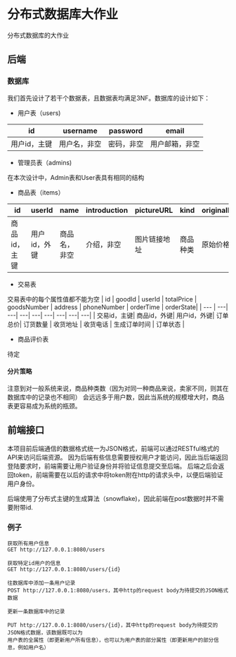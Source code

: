 # 分布式数据库大作业

分布式数据库的大作业

## 后端

### 数据库

我们首先设计了若干个数据表，且数据表均满足3NF。数据库的设计如下：

* 用户表（users)

|id| username| password | email |
|---|----|----| ----|
|用户id，主键| 用户名，非空| 密码，非空| 用户邮箱，非空|

* 管理员表（admins)

在本次设计中，Admin表和User表具有相同的结构

* 商品表（items）

| id | userId | name | introduction | pictureURL | kind | originalPrice | currentPrice | amount | uploadTime
| --- | ---| ---| ---| ---| ---| ---| ---| ---| ---| 
| 商品id，主键| 用户id，外键 | 商品名，非空| 介绍，非空 | 图片链接地址 | 商品种类 | 原始价格 | 当前价格，非空 | 数量，非空 | 商品上传时间，非空 | 

*  交易表

交易表中的每个属性值都不能为空
| id | goodId | userId | totalPrice | goodsNumber | address | phoneNumber | orderTime | orderState| 
| --- | ---| ---| ---| ---| ---| ---| ---| ---|
| 交易id，主键| 商品id，外键| 用户id，外键| 订单总价| 订货数量 | 收货地址 | 收货电话 | 生成订单时间 | 订单状态 |

* 商品评价表

待定


#### 分片策略

注意到对一般系统来说，商品种类数（因为对同一种商品来说，卖家不同，则其在数据库中的记录也不相同）
会远远多于用户数，因此当系统的规模增大时，商品表更容易成为系统的瓶颈。

## 前端接口

本项目前后端通信的数据格式统一为JSON格式，前端可以通过RESTful格式的API来访问后端资源。
因为后端有些信息需要授权用户才能访问，因此当后端返回登陆要求时，前端需要让用户验证身份并将验证信息提交至后端。
后端之后会返回token，前端需要在以后的请求中将token附在http的请求头中，以便后端验证用户身份。

后端使用了分布式主键的生成算法（snowflake)，因此前端在post数据时并不需要附带id.



### 例子

```
获取所有用户信息
GET http://127.0.0.1:8080/users

获取特定id用户的信息
GET http://127.0.0.1:8080/users/{id}

往数据库中添加一条用户记录
POST http://127.0.0.1:8080/users，其中http的request body为待提交的JSON格式数据

更新一条数据库中的记录

PUT http://127.0.0.1:8080/users/{id}，其中http的request body为待提交的JSON格式数据，该数据既可以为
用户表的全属性（即更新用户所有信息），也可以为用户表的部分属性（即更新用户的部分信息，例如用户名）
```